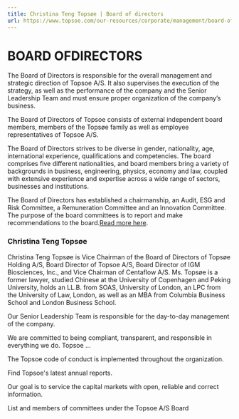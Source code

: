 ```yaml
---
title: Christina Teng Topsøe | Board of directors
url: https://www.topsoe.com/our-resources/corporate/management/board-of-directors/christina-teng-topsoe#main-content
---
```


# BOARD OFDIRECTORS

The Board of Directors is responsible for the overall management and strategic direction of Topsoe A/S. It also supervises the execution of the strategy, as well as the performance of the company and the Senior Leadership Team and must ensure proper organization of the company’s business.

The Board of Directors of Topsoe consists of external independent board members, members of the Topsøe family as well as employee representatives of Topsoe A/S.

The Board of Directors strives to be diverse in gender, nationality, age, international experience, qualifications and competencies. The board comprises five different nationalities, and board members bring a variety of backgrounds in business, engineering, physics, economy and law, coupled with extensive experience and expertise across a wide range of sectors, businesses and institutions.

The Board of Directors has established a chairmanship, an Audit, ESG and Risk Committee, a Remuneration Committee and an Innovation Committee. The purpose of the board committees is to report and make recommendations to the board.[Read more here](/our-resources/corporate/management/corporate-governance/board-committees).

### Christina Teng Topsøe

Christina Teng Topsøe is Vice Chairman of the Board of Directors of Topsøe Holding A/S, Board Director of Topsoe A/S, Board Director of IGM Biosciences, Inc., and Vice Chairman of Centaflow A/S. Ms. Topsøe is a former lawyer, studied Chinese at the University of Copenhagen and Peking University, holds an LL.B. from SOAS, University of London, an LPC from the University of Law, London, as well as an MBA from Columbia Business School and London Business School.

Our Senior Leadership Team is responsible for the day-to-day management of the company.

We are committed to being compliant, transparent, and responsible in everything we do. Topsoe ...

The Topsoe code of conduct is implemented throughout the organization.

Find Topsoe's latest annual reports.

Our goal is to service the capital markets with open, reliable and correct information.

List and members of committees under the Topsoe A/S Board